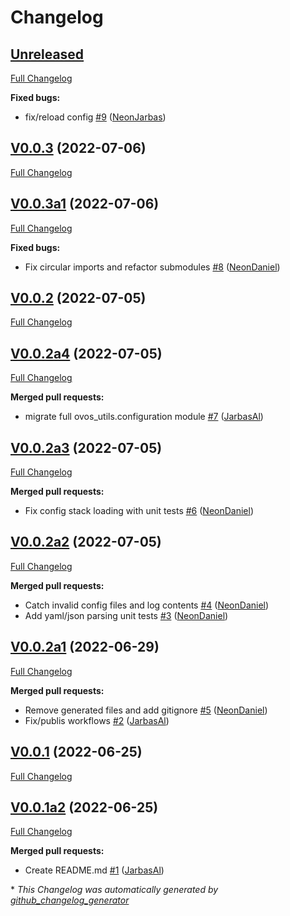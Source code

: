 # Changelog

## [Unreleased](https://github.com/OpenVoiceOS/ovos-config/tree/HEAD)

[Full Changelog](https://github.com/OpenVoiceOS/ovos-config/compare/V0.0.3...HEAD)

**Fixed bugs:**

- fix/reload config [\#9](https://github.com/OpenVoiceOS/ovos-config/pull/9) ([NeonJarbas](https://github.com/NeonJarbas))

## [V0.0.3](https://github.com/OpenVoiceOS/ovos-config/tree/V0.0.3) (2022-07-06)

[Full Changelog](https://github.com/OpenVoiceOS/ovos-config/compare/V0.0.3a1...V0.0.3)

## [V0.0.3a1](https://github.com/OpenVoiceOS/ovos-config/tree/V0.0.3a1) (2022-07-06)

[Full Changelog](https://github.com/OpenVoiceOS/ovos-config/compare/V0.0.2...V0.0.3a1)

**Fixed bugs:**

- Fix circular imports and refactor submodules [\#8](https://github.com/OpenVoiceOS/ovos-config/pull/8) ([NeonDaniel](https://github.com/NeonDaniel))

## [V0.0.2](https://github.com/OpenVoiceOS/ovos-config/tree/V0.0.2) (2022-07-05)

[Full Changelog](https://github.com/OpenVoiceOS/ovos-config/compare/V0.0.2a4...V0.0.2)

## [V0.0.2a4](https://github.com/OpenVoiceOS/ovos-config/tree/V0.0.2a4) (2022-07-05)

[Full Changelog](https://github.com/OpenVoiceOS/ovos-config/compare/V0.0.2a3...V0.0.2a4)

**Merged pull requests:**

- migrate full ovos\_utils.configuration module [\#7](https://github.com/OpenVoiceOS/ovos-config/pull/7) ([JarbasAl](https://github.com/JarbasAl))

## [V0.0.2a3](https://github.com/OpenVoiceOS/ovos-config/tree/V0.0.2a3) (2022-07-05)

[Full Changelog](https://github.com/OpenVoiceOS/ovos-config/compare/V0.0.2a2...V0.0.2a3)

**Merged pull requests:**

- Fix config stack loading with unit tests [\#6](https://github.com/OpenVoiceOS/ovos-config/pull/6) ([NeonDaniel](https://github.com/NeonDaniel))

## [V0.0.2a2](https://github.com/OpenVoiceOS/ovos-config/tree/V0.0.2a2) (2022-07-05)

[Full Changelog](https://github.com/OpenVoiceOS/ovos-config/compare/V0.0.2a1...V0.0.2a2)

**Merged pull requests:**

- Catch invalid config files and log contents [\#4](https://github.com/OpenVoiceOS/ovos-config/pull/4) ([NeonDaniel](https://github.com/NeonDaniel))
- Add yaml/json parsing unit tests [\#3](https://github.com/OpenVoiceOS/ovos-config/pull/3) ([NeonDaniel](https://github.com/NeonDaniel))

## [V0.0.2a1](https://github.com/OpenVoiceOS/ovos-config/tree/V0.0.2a1) (2022-06-29)

[Full Changelog](https://github.com/OpenVoiceOS/ovos-config/compare/V0.0.1...V0.0.2a1)

**Merged pull requests:**

- Remove generated files and add gitignore [\#5](https://github.com/OpenVoiceOS/ovos-config/pull/5) ([NeonDaniel](https://github.com/NeonDaniel))
- Fix/publis workflows [\#2](https://github.com/OpenVoiceOS/ovos-config/pull/2) ([JarbasAl](https://github.com/JarbasAl))

## [V0.0.1](https://github.com/OpenVoiceOS/ovos-config/tree/V0.0.1) (2022-06-25)

[Full Changelog](https://github.com/OpenVoiceOS/ovos-config/compare/V0.0.1a2...V0.0.1)

## [V0.0.1a2](https://github.com/OpenVoiceOS/ovos-config/tree/V0.0.1a2) (2022-06-25)

[Full Changelog](https://github.com/OpenVoiceOS/ovos-config/compare/5578c76398d3fe143716d52f3f1b1a37f729d133...V0.0.1a2)

**Merged pull requests:**

- Create README.md [\#1](https://github.com/OpenVoiceOS/ovos-config/pull/1) ([JarbasAl](https://github.com/JarbasAl))



\* *This Changelog was automatically generated by [github_changelog_generator](https://github.com/github-changelog-generator/github-changelog-generator)*
